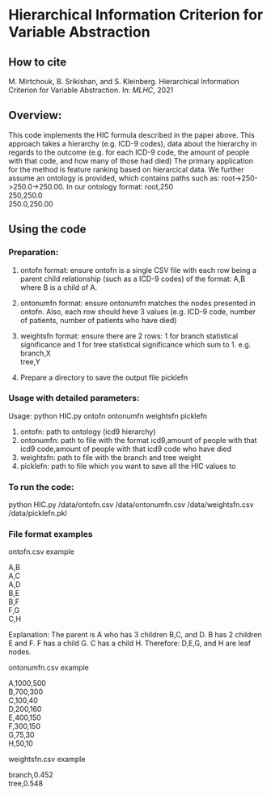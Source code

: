 # Hierarchical Information Criterion for Variable Abstraction

## How to cite

M. Mirtchouk, B. Srikishan, and S. Kleinberg. Hierarchical Information Criterion for Variable Abstraction. In: *MLHC*, 2021

## Overview:

This code implements the HIC formula described in the paper above. This approach takes a hierarchy (e.g. ICD-9 codes), data about the hierarchy in regards to the outcome (e.g. for each ICD-9 code, the amount of people with that code, and how many of those had died) 
The primary application for the method is feature ranking based on hierarcical data.
We further assume an ontology is provided, which contains paths such as: root->250->250.0->250.00. In our ontology format:
root,250  \
250,250.0  \
250.0,250.00  

## Using the code

### Preparation:

1. ontofn format: ensure ontofn is a single CSV file with each row being a parent child relationship (such as a ICD-9 codes) of the format: A,B where B is a child of A.

2. ontonumfn format: ensure ontonumfn matches the nodes presented in ontofn. Also, each row should heve 3 values (e.g. ICD-9 code, number of patients, number of patients who have died)

3. weightsfn format: ensure there are 2 rows: 1 for branch statistical significance and 1 for tree statistical significance which sum to 1. 
e.g.  \
branch,X  \
tree,Y  

4. Prepare a directory to save the output file picklefn


### Usage with detailed parameters:

Usage: python HIC.py ontofn ontonumfn weightsfn picklefn

1. ontofn: path to ontology (icd9 hierarchy)
2. ontonumfn: path to file with the format icd9,amount of people with that icd9 code,amount of people with that icd9 code who have died
3. weightsfn: path to file with the branch and tree weight
4. picklefn: path to file which you want to save all the HIC values to

### To run the code:

python HIC.py /data/ontofn.csv /data/ontonumfn.csv /data/weightsfn.csv /data/picklefn.pkl

### File format examples

ontofn.csv example

A,B   \
A,C   \
A,D   \
B,E   \
B,F   \
F,G   \
C,H

Explanation: The parent is A who has 3 children B,C, and D. B has 2 children E and F. F has a child G. C has a child H. Therefore: D,E,G, and H are leaf nodes. 

ontonumfn.csv example  

A,1000,500 \
B,700,300 \
C,100,40 \
D,200,160 \
E,400,150 \
F,300,150 \
G,75,30 \
H,50,10 

weightsfn.csv example 

branch,0.452 \
tree,0.548
